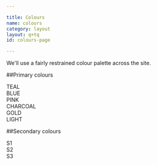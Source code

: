 ```yaml
---

title: Colours
name: colours
category: layout
layout: q+tq
id: colours-page

---
```


<p class="lead">We'll use a fairly restrained colour palette across the site.</p>

##Primary colours

<div class="c-swatch c-swatch--teal">TEAL</div>
<div class="c-swatch c-swatch--blue">BLUE</div>
<div class="c-swatch c-swatch--pink">PINK</div>
<div class="c-swatch c-swatch--charcoal">CHARCOAL</div>
<div class="c-swatch c-swatch--gold">GOLD</div>
<div class="c-swatch c-swatch--light">LIGHT</div>

##Secondary colours

<div class="c-swatch c-swatch--s1">S1</div>
<div class="c-swatch c-swatch--s2">S2</div>
<div class="c-swatch c-swatch--s3">S3</div>
